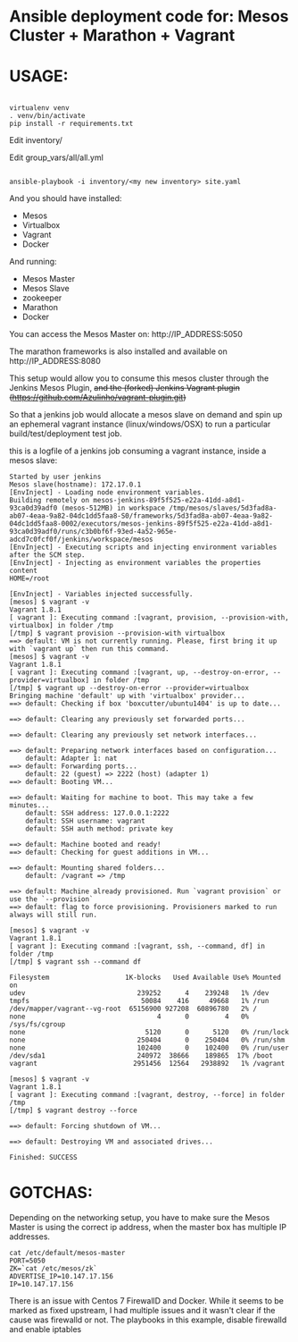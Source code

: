 Ansible deployment code for: Mesos Cluster + Marathon + Vagrant
===========================================================


USAGE:
=======

```

virtualenv venv
. venv/bin/activate
pip install -r requirements.txt

```

Edit inventory/<my new inventory>

Edit group_vars/all/all.yml

```

ansible-playbook -i inventory/<my new inventory> site.yaml

```

And you should have installed:

* Mesos
* Virtualbox
* Vagrant
* Docker

And running:

* Mesos Master
* Mesos Slave
* zookeeper
* Marathon
* Docker

You can access the Mesos Master on: http://IP_ADDRESS:5050

The marathon frameworks is also installed and available on http://IP_ADDRESS:8080


This setup would allow you to consume this mesos cluster through the Jenkins Mesos Plugin, ~~and the (forked) Jenkins Vagrant plugin (https://github.com/Azulinho/vagrant-plugin.git)~~

So that a jenkins job would allocate a mesos slave on demand and spin up an ephemeral vagrant instance (linux/windows/OSX) to run a particular build/test/deployment test job.

this is a logfile of a jenkins job consuming a vagrant instance, inside a mesos slave:

```
Started by user jenkins
Mesos slave(hostname): 172.17.0.1
[EnvInject] - Loading node environment variables.
Building remotely on mesos-jenkins-89f5f525-e22a-41dd-a8d1-93ca0d39adf0 (mesos-512MB) in workspace /tmp/mesos/slaves/5d3fad8a-ab07-4eaa-9a82-04dc1dd5faa8-S0/frameworks/5d3fad8a-ab07-4eaa-9a82-04dc1dd5faa8-0002/executors/mesos-jenkins-89f5f525-e22a-41dd-a8d1-93ca0d39adf0/runs/c3b0bf6f-93ed-4a52-965e-adcd7c0fcf0f/jenkins/workspace/mesos
[EnvInject] - Executing scripts and injecting environment variables after the SCM step.
[EnvInject] - Injecting as environment variables the properties content
HOME=/root

[EnvInject] - Variables injected successfully.
[mesos] $ vagrant -v
Vagrant 1.8.1
[ vagrant ]: Executing command :[vagrant, provision, --provision-with, virtualbox] in folder /tmp
[/tmp] $ vagrant provision --provision-with virtualbox
==> default: VM is not currently running. Please, first bring it up with `vagrant up` then run this command.
[mesos] $ vagrant -v
Vagrant 1.8.1
[ vagrant ]: Executing command :[vagrant, up, --destroy-on-error, --provider=virtualbox] in folder /tmp
[/tmp] $ vagrant up --destroy-on-error --provider=virtualbox
Bringing machine 'default' up with 'virtualbox' provider...
==> default: Checking if box 'boxcutter/ubuntu1404' is up to date...

==> default: Clearing any previously set forwarded ports...

==> default: Clearing any previously set network interfaces...

==> default: Preparing network interfaces based on configuration...
    default: Adapter 1: nat
==> default: Forwarding ports...
    default: 22 (guest) => 2222 (host) (adapter 1)
==> default: Booting VM...

==> default: Waiting for machine to boot. This may take a few minutes...
    default: SSH address: 127.0.0.1:2222
    default: SSH username: vagrant
    default: SSH auth method: private key

==> default: Machine booted and ready!
==> default: Checking for guest additions in VM...

==> default: Mounting shared folders...
    default: /vagrant => /tmp

==> default: Machine already provisioned. Run `vagrant provision` or use the `--provision`
==> default: flag to force provisioning. Provisioners marked to run always will still run.

[mesos] $ vagrant -v
Vagrant 1.8.1
[ vagrant ]: Executing command :[vagrant, ssh, --command, df] in folder /tmp
[/tmp] $ vagrant ssh --command df

Filesystem                   1K-blocks   Used Available Use% Mounted on
udev                            239252      4    239248   1% /dev
tmpfs                            50084    416     49668   1% /run
/dev/mapper/vagrant--vg-root  65156900 927208  60896780   2% /
none                                 4      0         4   0% /sys/fs/cgroup
none                              5120      0      5120   0% /run/lock
none                            250404      0    250404   0% /run/shm
none                            102400      0    102400   0% /run/user
/dev/sda1                       240972  38666    189865  17% /boot
vagrant                        2951456  12564   2938892   1% /vagrant

[mesos] $ vagrant -v
Vagrant 1.8.1
[ vagrant ]: Executing command :[vagrant, destroy, --force] in folder /tmp
[/tmp] $ vagrant destroy --force

==> default: Forcing shutdown of VM...

==> default: Destroying VM and associated drives...

Finished: SUCCESS

```

GOTCHAS:
========

Depending on the networking setup, you have to make sure the Mesos Master is using the correct ip address, when the master box has multiple IP addresses.


```
cat /etc/default/mesos-master
PORT=5050
ZK=`cat /etc/mesos/zk`
ADVERTISE_IP=10.147.17.156
IP=10.147.17.156
```

There is an issue with Centos 7 FirewallD and Docker. While it seems to be marked as fixed upstream, I had multiple issues and it wasn't clear if the cause was firewalld or not.
The playbooks in this example, disable firewalld and enable iptables



